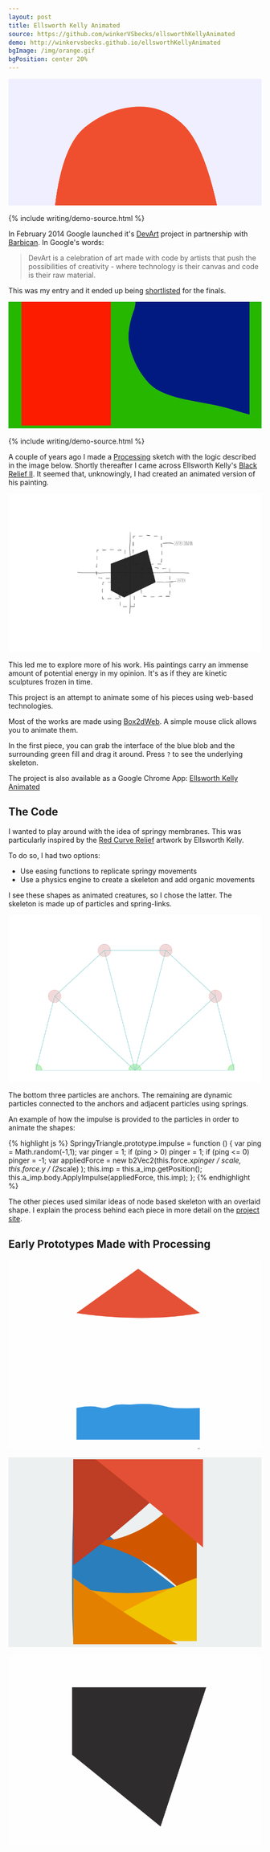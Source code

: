 ```yaml
---
layout: post
title: Ellsworth Kelly Animated
source: https://github.com/winkerVSbecks/ellsworthKellyAnimated
demo: http://winkervsbecks.github.io/ellsworthKellyAnimated
bgImage: /img/orange.gif
bgPosition: center 20%
---
```


![](/img/orange.gif)

{% include writing/demo-source.html %}

In February 2014 Google launched it's  [DevArt](https://devart.withgoogle.com/#/about) project in partnership with  [Barbican](https://www.barbican.org.uk/). In Google's words:

> DevArt is a celebration of art made with code by artists that push the possibilities of creativity - where technology is their canvas and code is their raw material.

This was my entry and it ended up being  [shortlisted](https://devart.withgoogle.com/#/project/18198727) for the finals.

![](/img/ropeinterface.gif)

{% include writing/demo-source.html %}

A couple of years ago I made a  [Processing](http://processing.org/) sketch with the logic described in the image below. Shortly thereafter I came across Ellsworth Kelly's  [Black Relief II](http://www.matthewmarks.com/new-york/exhibitions/2011-02-12_ellsworth-kelly/works-in-exhibition/#/images/5/). It seemed that, unknowingly, I had created an animated version of his painting.

<!--more-->

![](/img/polygon.png)

This led me to explore more of his work. His paintings carry an immense amount of potential energy in my opinion. It's as if they are kinetic sculptures frozen in time.

This project is an attempt to animate some of his pieces using web-based technologies.

Most of the works are made using  [Box2dWeb](https://code.google.com/p/box2dweb/). A simple mouse click allows you to animate them.

In the first piece, you can grab the interface of the blue blob and the surrounding green fill and drag it around. Press `?` to see the underlying skeleton.

The project is also available as a Google Chrome App:  [Ellsworth Kelly Animated](https://chrome.google.com/webstore/detail/ellsworth-kelly-animated/mhgohnogimfoohafafblgpgonabjhlal)

## The Code
I wanted to play around with the idea of springy membranes. This was particularly inspired by the  [Red Curve Relief](http://1.bp.blogspot.com/-h8vIARrJHTI/TVgr1IHdJbI/AAAAAAAADZM/eF_8iRYRX08/s1600/43b6c106.jpg) artwork by Ellsworth Kelly.

To do so, I had two options:

- Use easing functions to replicate springy movements
- Use a physics engine to create a skeleton and add organic movements

I see these shapes as animated creatures, so I chose the latter. The skeleton is made up of particles and spring-links.

![](/img/skeleton.png)

The bottom three particles are anchors. The remaining are dynamic particles connected to the anchors and adjacent particles using springs.

An example of how the impulse is provided to the particles in order to animate the shapes:

{% highlight js %}
SpringyTriangle.prototype.impulse = function () {
	var ping = Math.random(-1,1);
	var pinger = 1;
	if (ping > 0) pinger = 1;
	if (ping <= 0) pinger = -1;
	var appliedForce = new b2Vec2(this.force.x*pinger / scale, this.force.y / (2*scale) );
	this.imp = this.a_imp.getPosition();
	this.a_imp.body.ApplyImpulse(appliedForce, this.imp);
};
{% endhighlight %}

The other pieces used similar ideas of node based skeleton with an overlaid  shape. I explain the process behind each piece in more detail on the  [project site](https://devart.withgoogle.com/#/project/18198727).

## Early Prototypes Made with Processing

![](/img/springywavybox.gif)

![](/img/springytriangles.gif)

![](/img/manypolygons.gif)
